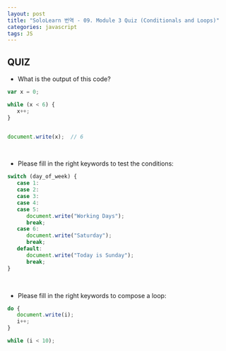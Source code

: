 ```yaml
---
layout: post
title: "SoloLearn 번역 - 09. Module 3 Quiz (Conditionals and Loops)"
categories: javascript
tags: JS
---
```


## QUIZ

- What is the output of this code?

```js
var x = 0;

while (x < 6) {
   x++;
}


document.write(x);	// 6
```

<br>

- Please fill in the right keywords to test the conditions:

```js
switch (day_of_week) {
   case 1:
   case 2:
   case 3:
   case 4:
   case 5:
      document.write("Working Days");
      break;
   case 6:
      document.write("Saturday");
      break;
   default:
      document.write("Today is Sunday");
      break;
}
```

<br>

- Please fill in the right keywords to compose a loop:

```js
do {
   document.write(i);
   i++;
}

while (i < 10);
```

<br>